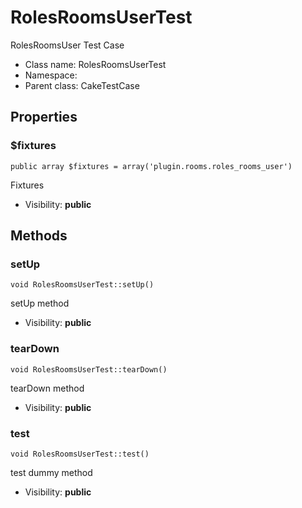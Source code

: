 RolesRoomsUserTest
===============

RolesRoomsUser Test Case




* Class name: RolesRoomsUserTest
* Namespace: 
* Parent class: CakeTestCase





Properties
----------


### $fixtures

    public array $fixtures = array('plugin.rooms.roles_rooms_user')

Fixtures



* Visibility: **public**


Methods
-------


### setUp

    void RolesRoomsUserTest::setUp()

setUp method



* Visibility: **public**




### tearDown

    void RolesRoomsUserTest::tearDown()

tearDown method



* Visibility: **public**




### test

    void RolesRoomsUserTest::test()

test dummy method



* Visibility: **public**




